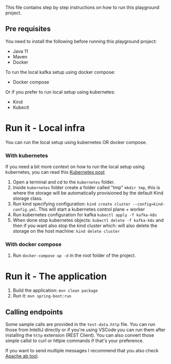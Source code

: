 This file contains step by step instructions on how to run this playground project.


## Pre requisites

You need to install the following before running this playground project:

- Java 11
- Maven
- Docker

To run the local kafka setup using docker compose: 

- Docker compose

Or if you prefer to run local setup using kubernetes: 

- Kind
- Kubectl

# Run it - Local infra

You can run the local setup using kubernetes OR docker compose.

### With kubernetes

If you need a bit more context on how to run the local setup using kubernetes, you can read this [Kubernetes post](https://dev.to/thegroo/running-kafka-on-kubernetes-for-local-development-with-storage-class-4oa9)

1. Open a terminal and cd to the `kubernetes` folder.
2. Inside `kubernetes` folder create a folder called "tmp" `mkdir tmp`, this is where the storage will be automatically 
   provisioned by the default Kind storage class.
3. Run kind specifying configuration: `kind create cluster --config=kind-config.yml`. This will start a kubernetes
   control plane + worker
4. Run kubernetes configuration for kafka `kubectl apply -f kafka-k8s`
5. When done stop kubernetes objects: `kubectl delete -f kafka-k8s` and then if you want also stop the kind cluster
   which:
   will also delete the storage on the host machine: `kind delete cluster`

### With docker compose

1. Run `docker-compose up -d` in the root folder of the project.

# Run it - The application

1. Build the application: `mvn clean package`
2. Run it: `mvn spring-boot:run`

## Calling endpoints

Some sample calls are provided in the `test-data.http` file. You can run those from IntelliJ directly or if you're using
VSCode you can run them after installing the `http` extension (REST Client). You can also convert those simple callst to
curl or httpie commands if that's your preference.

If you want to send multiple messages I recommend that you also check [Apache ab tool](https://httpd.apache.org/docs/2.4/programs/ab.html). 
